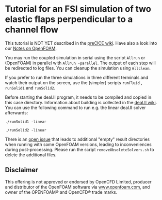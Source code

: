 # Tutorial for an FSI simulation of two elastic flaps perpendicular to a channel flow

This tutorial is NOT YET described in the [preCICE wiki](https://github.com/precice/precice/wiki/Tutorial-for-FSI-with-deal.II-and-OpenFOAM). Have also a look into our [Notes on OpenFOAM](https://github.com/precice/openfoam-adapter/wiki/Notes-on-OpenFOAM).

You may run the coupled simulation in serial using the script `Allrun` or (OpenFOAM) in parallel with `Allrun -parallel`. The output of each step will be redirected to log files. You can cleanup the simulation using `Allclean`.

If you prefer to run the three simulations in three different terminals and watch their output on the screen, use the (simpler) scripts `runFluid` , `runSolid1` and `runSolid2`.

Before starting the deal.II program, it needs to be compiled and copied in this case directory. Information about building is collected in the [deal.II wiki](https://github.com/precice/dealii-adapter/wiki/Building). You can use the following command to run e.g. the linear deal.II solver afterwards:
```
./runSolid1 -linear
```

```
./runSolid2 -linear
```

There is an [open issue](https://github.com/precice/openfoam-adapter/issues/26) that leads to additional "empty" result directories when running with some OpenFOAM versions, leading to inconveniences during post-processing. Please run the script `removeObsoleteSolvers.sh` to delete the additional files.

## Disclaimer

This offering is not approved or endorsed by OpenCFD Limited, producer and distributor of the OpenFOAM software via www.openfoam.com, and owner of the OPENFOAM® and OpenCFD® trade marks.
